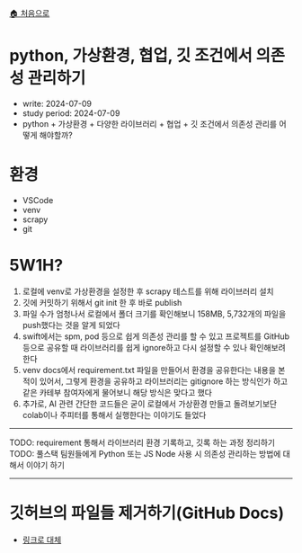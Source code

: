 [🏠 처음으로](/README.md)

# python, 가상환경, 협업, 깃 조건에서 의존성 관리하기

- write: 2024-07-09
- study period: 2024-07-09
- python + 가상환경 + 다양한 라이브러리 + 협업 + 깃 조건에서 의존성 관리를 어떻게 해야할까?


<!-- ### TOC -->

# 환경

- VSCode
- venv
- scrapy
- git


# 5W1H?

1. 로컬에 venv로 가상환경을 설정한 후 scrapy 테스트를 위해 라이브러리 설치
2. 깃에 커밋하기 위해서 git init 한 후 바로 publish
3. 파일 수가 엄청나서 로컬에서 폴더 크기를 확인해보니 158MB, 5,732개의 파일을 push했다는 것을 알게 되었다
4. swift에서는 spm, pod 등으로 쉽게 의존성 관리를 할 수 있고 프로젝트를 GitHub 등으로 공유할 때 라이브러리를 쉽게 ignore하고 다시 설정할 수 있나 확인해보려 한다
5. venv docs에서 requirement.txt 파일을 만들어서 환경을 공유한다는 내용을 본 적이 있어서, 그렇게 환경을 공유하고 라이브러리는 gitignore 하는 방식인가 하고 같은 카테부 참여자에게 물어보니 해당 방식은 맞다고 했다
6. 추가로, AI 관련 간단한 코드들은 굳이 로컬에서 가상환경 만들고 돌려보기보단 colab이나 주피터를 통해서 실행한다는 이야기도 들었다

--- 

TODO: requirement 통해서 라이브러리 환경 기록하고, 깃록 하는 과정 정리하기
TODO: 풀스택 팀원들에게 Python 또는 JS Node 사용 시 의존성 관리하는 방법에 대해서 이야기 하기

---

# 깃허브의 파일들 제거하기(GitHub Docs)
- [링크로 대체](https://docs.github.com/ko/repositories/working-with-files/managing-large-files/about-large-files-on-github)
